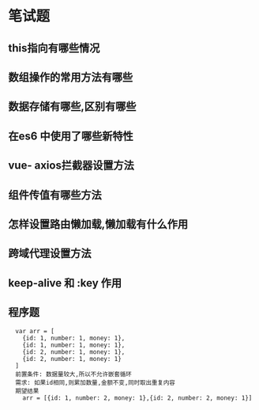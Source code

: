 # 笔试题
##	this指向有哪些情况

## 数组操作的常用方法有哪些

## 数据存储有哪些,区别有哪些

## 在es6 中使用了哪些新特性


## vue- axios拦截器设置方法

## 组件传值有哪些方法


## 怎样设置路由懒加载,懒加载有什么作用

## 跨域代理设置方法


## keep-alive 和 :key 作用

## 程序题
```code
  var arr = [
    {id: 1, number: 1, money: 1},
    {id: 1, number: 1, money: 1},
    {id: 2, number: 1, money: 1},
    {id: 2, number: 1, money: 1}
  ]
  前置条件: 数据量较大,所以不允许嵌套循环
  需求: 如果id相同,则累加数量,金额不变,同时取出重复内容
  期望结果
  	arr = [{id: 1, number: 2, money: 1},{id: 2, number: 2, money: 1}]
```